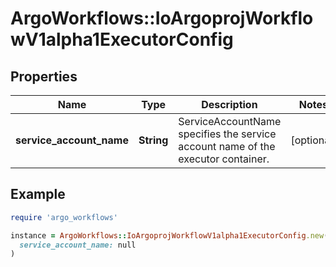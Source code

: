 # ArgoWorkflows::IoArgoprojWorkflowV1alpha1ExecutorConfig

## Properties

| Name | Type | Description | Notes |
| ---- | ---- | ----------- | ----- |
| **service_account_name** | **String** | ServiceAccountName specifies the service account name of the executor container. | [optional] |

## Example

```ruby
require 'argo_workflows'

instance = ArgoWorkflows::IoArgoprojWorkflowV1alpha1ExecutorConfig.new(
  service_account_name: null
)
```


